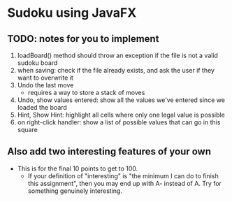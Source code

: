 # Sudoku using JavaFX

## TODO: notes for you to implement
1. loadBoard() method should throw an exception if the file is not a valid sudoku board
1. when saving: check if the file already exists, and ask the user if they want to overwrite it
1. Undo the last move
    * requires a way to store a stack of moves
1. Undo, show values entered: show all the values we've entered since we loaded the board
1. Hint, Show Hint: highlight all cells where only one legal value is possible
1. on right-click handler: show a list of possible values that can go in this square

## Also add two interesting features of your own
* This is for the final 10 points to get to 100. 
    * If your definition of "interesting" is "the minimum I can do to finish this assignment", then you may end up with A- instead of A. Try for something genuinely interesting.